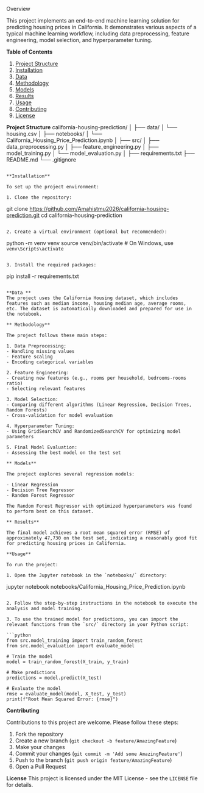 Overview

This project implements an end-to-end machine learning solution for predicting housing prices in California. It demonstrates various aspects of a typical machine learning workflow, including data preprocessing, feature engineering, model selection, and hyperparameter tuning.

**Table of Contents**

1. [Project Structure](#project-structure)
2. [Installation](#installation)
3. [Data](#data)
4. [Methodology](#methodology)
5. [Models](#models)
6. [Results](#results)
7. [Usage](#usage)
8. [Contributing](#contributing)
9. [License](#license)

**Project Structure**
california-housing-prediction/
│
├── data/
│   └── housing.csv
│
├── notebooks/
│   └── California_Housing_Price_Prediction.ipynb
│
├── src/
│   ├── data_preprocessing.py
│   ├── feature_engineering.py
│   ├── model_training.py
│   └── model_evaluation.py
│
├── requirements.txt
├── README.md
└── .gitignore
```

**Installation**

To set up the project environment:

1. Clone the repository:
   ```
   git clone https://github.com/Amahistmu2026/california-housing-prediction.git
   cd california-housing-prediction
   ```

2. Create a virtual environment (optional but recommended):
   ```
   python -m venv venv
   source venv/bin/activate  # On Windows, use `venv\Scripts\activate`
   ```

3. Install the required packages:
   ```
   pip install -r requirements.txt
   ```

**Data **
The project uses the California Housing dataset, which includes features such as median income, housing median age, average rooms, etc. The dataset is automatically downloaded and prepared for use in the notebook.

** Methodology**

The project follows these main steps:

1. Data Preprocessing:
   - Handling missing values
   - Feature scaling
   - Encoding categorical variables

2. Feature Engineering:
   - Creating new features (e.g., rooms per household, bedrooms-rooms ratio)
   - Selecting relevant features

3. Model Selection:
   - Comparing different algorithms (Linear Regression, Decision Trees, Random Forests)
   - Cross-validation for model evaluation

4. Hyperparameter Tuning:
   - Using GridSearchCV and RandomizedSearchCV for optimizing model parameters

5. Final Model Evaluation:
   - Assessing the best model on the test set

** Models**

The project explores several regression models:

- Linear Regression
- Decision Tree Regressor
- Random Forest Regressor

The Random Forest Regressor with optimized hyperparameters was found to perform best on this dataset.

** Results**

The final model achieves a root mean squared error (RMSE) of approximately 47,730 on the test set, indicating a reasonably good fit for predicting housing prices in California.

**Usage**

To run the project:

1. Open the Jupyter notebook in the `notebooks/` directory:
   ```
   jupyter notebook notebooks/California_Housing_Price_Prediction.ipynb
   ```

2. Follow the step-by-step instructions in the notebook to execute the analysis and model training.

3. To use the trained model for predictions, you can import the relevant functions from the `src/` directory in your Python script:

   ```python
   from src.model_training import train_random_forest
   from src.model_evaluation import evaluate_model

   # Train the model
   model = train_random_forest(X_train, y_train)

   # Make predictions
   predictions = model.predict(X_test)

   # Evaluate the model
   rmse = evaluate_model(model, X_test, y_test)
   print(f"Root Mean Squared Error: {rmse}")
   ```

**Contributing**

Contributions to this project are welcome. Please follow these steps:

1. Fork the repository
2. Create a new branch (`git checkout -b feature/AmazingFeature`)
3. Make your changes
4. Commit your changes (`git commit -m 'Add some AmazingFeature'`)
5. Push to the branch (`git push origin feature/AmazingFeature`)
6. Open a Pull Request

**License**
This project is licensed under the MIT License - see the `LICENSE` file for details.
